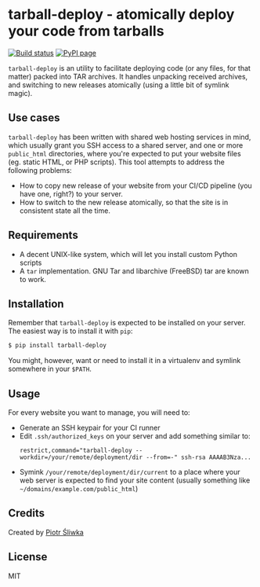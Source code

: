 tarball-deploy - atomically deploy your code from tarballs
==========================================================
[![Build status](https://travis-ci.org/psliwka/tarball-deploy.svg?branch=master)](https://travis-ci.org/psliwka/tarball-deploy)
[![PyPI page](https://img.shields.io/pypi/v/tarball-deploy.svg)](https://pypi.python.org/pypi/tarball-deploy/)

`tarball-deploy` is an utility to facilitate deploying code (or any files, for
that matter) packed into TAR archives. It handles unpacking received archives,
and switching to new releases atomically (using a little bit of symlink magic).

Use cases
---------

`tarball-deploy` has been written with shared web hosting services in mind,
which usually grant you SSH access to a shared server, and one or more
`public_html` directories, where you're expected to put your website files (eg.
static HTML, or PHP scripts). This tool attempts to address the following
problems:
* How to copy new release of your website from your CI/CD pipeline (you have
  one, right?) to your server.
* How to switch to the new release atomically, so that the site is in
  consistent state all the time.

Requirements
------------

* A decent UNIX-like system, which will let you install custom Python scripts
* A `tar` implementation. GNU Tar and libarchive (FreeBSD) tar are known to
  work.

Installation
------------

Remember that `tarball-deploy` is expected to be installed on your server. The
easiest way is to install it with `pip`:
```sh
$ pip install tarball-deploy
```

You might, however, want or need to install it in a virtualenv and symlink
somewhere in your `$PATH`.

Usage
-----

For every website you want to manage, you will need to:
* Generate an SSH keypair for your CI runner
* Edit `.ssh/authorized_keys` on your server and add something similar to:
  ```
  restrict,command="tarball-deploy --workdir=/your/remote/deployment/dir --from=-" ssh-rsa AAAAB3Nza...
  ```
* Symink `/your/remote/deployment/dir/current` to a place where your web server
  is expected to find your site content (usually something like
  `~/domains/example.com/public_html`)


Credits
-------

Created by [Piotr Śliwka](https://github.com/psliwka)

License
-------

MIT
